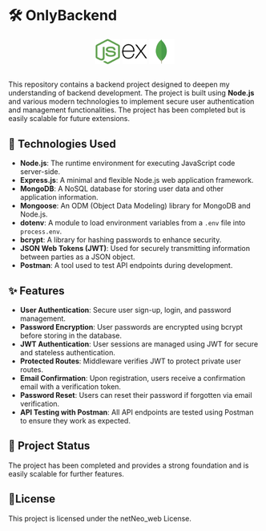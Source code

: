 # 🛠️ OnlyBackend

<div style="text-align:center">
<img src="https://github.com/MarioRivVal/netneodev-portfolio-v1/blob/main/public/img/logos/nodejs.png?raw=true" width="50" height="50" alt="nodejs" />
<img src="https://github.com/MarioRivVal/netneodev-portfolio-v1/blob/main/public/img/logos/express.png?raw=true" width="50" height="50" alt="express" />
<img src="https://github.com/MarioRivVal/netneodev-portfolio-v1/blob/main/public/img/logos/mongodb.png?raw=true" width="50" height="50" alt="mongodb" />
</div>

##

This repository contains a backend project designed to deepen my understanding
of backend development. The project is built using **Node.js** and various
modern technologies to implement secure user authentication and management
functionalities. The project has been completed but is easily scalable for
future extensions.

## 🚀 Technologies Used

- **Node.js**: The runtime environment for executing JavaScript code
  server-side.
- **Express.js**: A minimal and flexible Node.js web application framework.
- **MongoDB**: A NoSQL database for storing user data and other application
  information.
- **Mongoose**: An ODM (Object Data Modeling) library for MongoDB and Node.js.
- **dotenv**: A module to load environment variables from a `.env` file into
  `process.env`.
- **bcrypt**: A library for hashing passwords to enhance security.
- **JSON Web Tokens (JWT)**: Used for securely transmitting information between
  parties as a JSON object.
- **Postman**: A tool used to test API endpoints during development.

## ✨ Features

- **User Authentication**: Secure user sign-up, login, and password management.
- **Password Encryption**: User passwords are encrypted using bcrypt before
  storing in the database.
- **JWT Authentication**: User sessions are managed using JWT for secure and
  stateless authentication.
- **Protected Routes**: Middleware verifies JWT to protect private user routes.
- **Email Confirmation**: Upon registration, users receive a confirmation email
  with a verification token.
- **Password Reset**: Users can reset their password if forgotten via email
  verification.
- **API Testing with Postman**: All API endpoints are tested using Postman to
  ensure they work as expected.

## 🚧 Project Status

The project has been completed and provides a strong foundation and is easily
scalable for further features.

## 🔑License

This project is licensed under the netNeo_web License.
